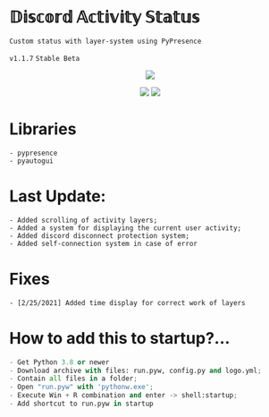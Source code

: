 # 𝔻𝕚𝕤𝕔𝕠𝕣𝕕 𝔸𝕔𝕥𝕚𝕧𝕚𝕥𝕪 𝕊𝕥𝕒𝕥𝕦𝕤
`Custom status with layer-system using PyPresence`

<p></p>

`v1.1.7`
`Stable Beta`
<p align="center">
<img src="https://sun9-23.userapi.com/impg/u25BZCE9dZR3bF1mQLaFzo0_Zu9Euw2FyMPdXA/Hz4KUu5Q_4k.jpg?size=876x357&quality=96&sign=c65678635479bb74292e74b615914f4c&type=album">
</p>
<p align="center">
<img src="https://camo.githubusercontent.com/30c5419219870859a1960a2673a8fddef9dbe1f0b7f90d8efec01ff62e86950a/68747470733a2f2f696d672e736869656c64732e696f2f6769746875622f6c616e6775616765732f746f702f7177657274797175657274792f707970726573656e63652e7376673f7374796c653d666f722d7468652d6261646765">
<img src="https://camo.githubusercontent.com/9a818fdfec2b3aed096327facc82b25dad443248406192af72d184ebb89a2d49/68747470733a2f2f696d672e736869656c64732e696f2f6769746875622f6c6173742d636f6d6d69742f7177657274797175657274792f707970726573656e63652e7376673f7374796c653d666f722d7468652d6261646765">
</p>

# Libraries
```
- pypresence
- pyautogui
```

# Last Update:
```
- Added scrolling of activity layers;
- Added a system for displaying the current user activity;
- Added discord disconnect protection system;
- Added self-connection system in case of error
```

# Fixes
```
- [2/25/2021] Added time display for correct work of layers
```

# How to add this to startup?... 
```python
- Get Python 3.8 or newer
- Download archive with files: run.pyw, config.py and logo.yml;
- Contain all files in a folder;
- Open "run.pyw" with 'pythonw.exe';
- Execute Win + R combination and enter -> shell:startup;
- Add shortcut to run.pyw in startup
```
